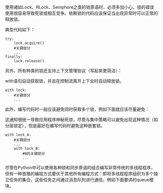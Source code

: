使用诸如Lock、RLock、Semphore之类的锁原语时，必须多加小心，锁的错误使用很容易导致死锁或相互竞争。依赖锁的代码应该保证当出现异常时可以正常的释放锁。

典型代码如下：

```
try:
    lock.acquire()
    #关键部分
    ...
finally:
    lock.release()
```

另外，所有种类的锁还支持上下文管理协议（写起来更简洁）：

with语句自动获取锁，并且在控制流离开上下文时自动释放锁。

```
with lock:
    #关键部分
    ...
```

此外，编写代码时一般应该避免同时获取多个锁，例如下面就应该尽量避免：

这通知很统一导致应用程序神秘死锁，尽管与集中策略可以避免出现这种情况（如分层锁定），但是最好在编写代码时避免这种嵌套锁。

```
with lock_A:
    #关键部分
    ...
    with lock_B:
        #B的关键部分
        ...
```

尽管在Python中可以使用各种锁和同步原语的组合编写非常传统的多线程程序，但有一种首推的编程方式要优于其他所有编程方式：即将多线程程序组织为多个独立任务的集合，这些任务之间通过消息队列进行通信，例如下面要讲的queue模块。

